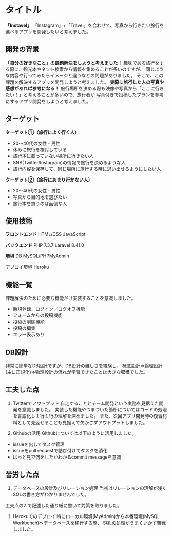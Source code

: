 # タイトル
**「Instavel」** 
「Instagram」+「Travel」を合わせて、写真から行きたい旅行を選べるアプリを開発したいと考えました。


## 開発の背景
**「自分の好きなこと」の課題解決をしようと考えました！**
趣味である旅行をする際に、観光本やネット検索から情報を集めることが多いのですが、
同じような内容や行ってみたらイメージと違うなどの問題がありました。
そこで、この課題を解決するアプリを開発しようと考えました。
**実際に旅行した人の写真や感想があれば参考になる！**
旅行場所を決める際も映像や写真から「ここに行きたい！」と考えることが多いので、旅行者が
写真付きで投稿したプランを参考にするアプリ開発をしようと考えました。


## ターゲット
**ターゲット①（旅行によく行く人）**
* 20～40代の女性・男性
* 休みに旅行を検討している
* 旅行本に載っていない場所に行きたい人
* SNS(Twitter/Instagram)の情報で旅行を決めるような人
* 旅行内容を保存して、同じ場所に旅行する時に思い出せるようにしたい人


**ターゲット②（旅行にあまり行かない人）**
* 20～40代の女性・男性
* 写真から目的地を選びたい
* 旅行本を買うのは面倒な人


## 使用技術

**フロントエンド**
HTML/CSS JavaScript

**バックエンド**
PHP 7.3.7
Laravel 8.41.0

**環境**
DB
MySQL/PHPMyAdmin

デプロイ環境
Heroku


## 機能一覧
課題解決のために必要な機能だけ実装することを意識しました。

* 新規登録、ログイン／ログオフ機能
* フォームからの投稿機能
* 投稿の削除機能
* 投稿の編集
* エラー表示あり


## DB設計

非常に簡単なDB設計ですが、DB設計の難しさを経験し、
概念設計⇒論理設計(主に正規化)⇒物理設計の流れが学習できたことは大きな収穫でした。



## 工夫した点

1. Twitterでアウトプット 
自走することとチーム開発という実務を見据えた開発を意識しました。
実装した機能やつまづいた箇所についてはコードの処理を言語化し１行１行の理解を深めました。
また、次回アプリ開発時の復習材料として見返せることも見据えて欠かさずアウトプットしました。


1. Githubの活用
Githubについては以下のように活用しました。

* issueを出してタスク管理
* issueをpull requestで結び付けてタスクを消化
* ぱっと見で何をしたかわかるcommit messageを意識


## 苦労した点

1. データベースの設計及びリレーション処理
当初はリレーションの理解が浅くSQLの書き方がわかりませんでした。

工夫点の2.で記述した通り紙に書いて対策を取りました。

1. Herokuでのデプロイ
特にローカル環境(MyAdmin)から本番環境(MySQL Workbench)へデータベースを移行する際、
SQLの処理がうまくいかず苦戦しました。


